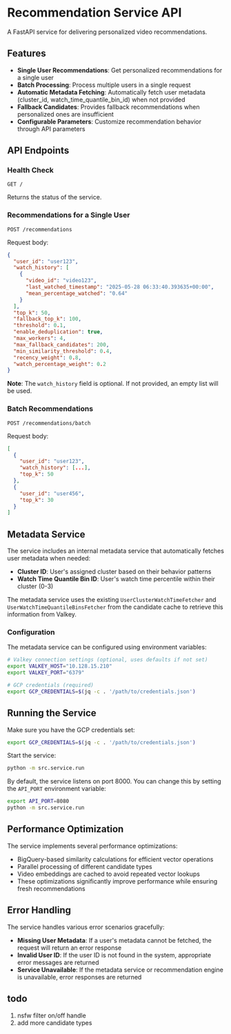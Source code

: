 # Recommendation Service API

A FastAPI service for delivering personalized video recommendations.

## Features

- **Single User Recommendations**: Get personalized recommendations for a single user
- **Batch Processing**: Process multiple users in a single request
- **Automatic Metadata Fetching**: Automatically fetch user metadata (cluster_id, watch_time_quantile_bin_id) when not provided
- **Fallback Candidates**: Provides fallback recommendations when personalized ones are insufficient
- **Configurable Parameters**: Customize recommendation behavior through API parameters

## API Endpoints

### Health Check

```
GET /
```

Returns the status of the service.

### Recommendations for a Single User

```
POST /recommendations
```

Request body:

```json
{
  "user_id": "user123",
  "watch_history": [
    {
      "video_id": "video123",
      "last_watched_timestamp": "2025-05-28 06:33:40.393635+00:00",
      "mean_percentage_watched": "0.64"
    }
  ],
  "top_k": 50,
  "fallback_top_k": 100,
  "threshold": 0.1,
  "enable_deduplication": true,
  "max_workers": 4,
  "max_fallback_candidates": 200,
  "min_similarity_threshold": 0.4,
  "recency_weight": 0.8,
  "watch_percentage_weight": 0.2
}
```

**Note**: The `watch_history` field is optional. If not provided, an empty list will be used.

### Batch Recommendations

```
POST /recommendations/batch
```

Request body:

```json
[
  {
    "user_id": "user123",
    "watch_history": [...],
    "top_k": 50
  },
  {
    "user_id": "user456",
    "top_k": 30
  }
]
```

## Metadata Service

The service includes an internal metadata service that automatically fetches user metadata when needed:

- **Cluster ID**: User's assigned cluster based on their behavior patterns
- **Watch Time Quantile Bin ID**: User's watch time percentile within their cluster (0-3)

The metadata service uses the existing `UserClusterWatchTimeFetcher` and `UserWatchTimeQuantileBinsFetcher` from the candidate cache to retrieve this information from Valkey.

### Configuration

The metadata service can be configured using environment variables:

```bash
# Valkey connection settings (optional, uses defaults if not set)
export VALKEY_HOST="10.128.15.210"
export VALKEY_PORT="6379"

# GCP credentials (required)
export GCP_CREDENTIALS=$(jq -c . '/path/to/credentials.json')
```

## Running the Service

Make sure you have the GCP credentials set:

```bash
export GCP_CREDENTIALS=$(jq -c . '/path/to/credentials.json')
```

Start the service:

```bash
python -m src.service.run
```

By default, the service listens on port 8000. You can change this by setting the `API_PORT` environment variable:

```bash
export API_PORT=8080
python -m src.service.run
```

## Performance Optimization

The service implements several performance optimizations:

- BigQuery-based similarity calculations for efficient vector operations
- Parallel processing of different candidate types
- Video embeddings are cached to avoid repeated vector lookups
- These optimizations significantly improve performance while ensuring fresh recommendations

## Error Handling

The service handles various error scenarios gracefully:

- **Missing User Metadata**: If a user's metadata cannot be fetched, the request will return an error response
- **Invalid User ID**: If the user ID is not found in the system, appropriate error messages are returned
- **Service Unavailable**: If the metadata service or recommendation engine is unavailable, error responses are returned

## todo
1. nsfw filter on/off handle
1. add more candidate types